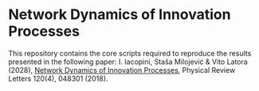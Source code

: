 # Network Dynamics of Innovation Processes

This repository contains the core scripts required to reproduce the results presented in the following paper:
I. Iacopini, Staša Milojević &  Vito Latora (2028), [Network Dynamics of Innovation Processes](https://journals.aps.org/prl/abstract/10.1103/PhysRevLett.120.048301), Physical Review Letters 120(4), 048301 (2018).

